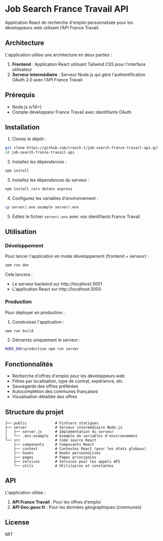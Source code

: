 # Job Search France Travail API

Application React de recherche d'emploi personnalisée pour les développeurs web utilisant l'API France Travail.

## Architecture

L'application utilise une architecture en deux parties :

1. **Frontend** : Application React utilisant Tailwind CSS pour l'interface utilisateur
2. **Serveur intermédiaire** : Serveur Node.js qui gère l'authentification OAuth 2.0 avec l'API France Travail

## Prérequis

- Node.js (v14+)
- Compte développeur France Travail avec identifiants OAuth

## Installation

1. Clonez le dépôt :
```bash
git clone https://github.com/creach-t/job-search-france-travail-api.git
cd job-search-france-travail-api
```

2. Installez les dépendances :
```bash
npm install
```

3. Installez les dépendances du serveur :
```bash
npm install cors dotenv express
```

4. Configurez les variables d'environnement :
```bash
cp server/.env.example server/.env
```

5. Éditez le fichier `server/.env` avec vos identifiants France Travail

## Utilisation

### Développement

Pour lancer l'application en mode développement (frontend + serveur) :

```bash
npm run dev
```

Cela lancera :
- Le serveur backend sur http://localhost:3001
- L'application React sur http://localhost:3000

### Production

Pour déployer en production :

1. Construisez l'application :
```bash
npm run build
```

2. Démarrez uniquement le serveur :
```bash
NODE_ENV=production npm run server
```

## Fonctionnalités

- Recherche d'offres d'emploi pour les développeurs web
- Filtres par localisation, type de contrat, expérience, etc.
- Sauvegarde des offres préférées
- Autocomplétion des communes françaises
- Visualisation détaillée des offres

## Structure du projet

```
├── public             # Fichiers statiques
├── server             # Serveur intermédiaire Node.js
│   ├── server.js      # Implémentation du serveur
│   └── .env.example   # Exemple de variables d'environnement
└── src                # Code source React
    ├── components     # Composants React
    ├── context        # Contextes React (pour les états globaux)
    ├── hooks          # Hooks personnalisés
    ├── pages          # Pages principales
    ├── services       # Services pour les appels API
    └── utils          # Utilitaires et constantes
```

## API

L'application utilise :

1. **API France Travail** : Pour les offres d'emploi
2. **API Geo.gouv.fr** : Pour les données géographiques (communes)

## License

MIT
